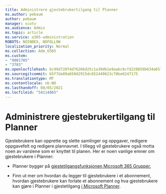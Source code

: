 ```yaml
---
title: Administrere gjestebrukertilgang til Planner
ms.author: pebaum
author: pebaum
manager: scotv
ms.audience: Admin
ms.topic: article
ms.service: o365-administration
ROBOTS: NOINDEX, NOFOLLOW
localization_priority: Normal
ms.collection: Adm_O365
ms.custom:
- "9001705"
- "3783"
ms.openlocfilehash: bc99d720f4d76266d25c1a38db1e9aabc8cfd228859b634a657230ac9cde2d89
ms.sourcegitcommit: b5f7da89a650d2915dc652449623c78be6247175
ms.translationtype: MT
ms.contentlocale: nb-NO
ms.lasthandoff: 08/05/2021
ms.locfileid: "54114865"
---
```

# <a name="manage-guest-user-access-to-planner"></a>Administrere gjestebrukertilgang til Planner

Gjestebrukere kan opprette og slette samlinger og oppgaver, redigere oppgavefelt og redigere plannavnet. I tillegg vil gjestebrukere også motta noen av varslene som er knyttet til planen. Her er noen vanlige emner om gjestebrukere i Planner:

- Planner bygger på [gjestetilgangsfunksjonen Microsoft 365 Grupper.](https://support.office.com/article/Adding-guests-to-Office-365-Groups-bfc7a840-868f-4fd6-a390-f347bf51aff6) 

- Finn ut mer om hvordan du legger til gjestebrukere i et abonnement, hvordan gjestebrukere kan forlate et abonnement og hva gjestebrukere kan gjøre i Planner i gjestetilgang [i Microsoft Planner](https://support.office.com/article/Guest-access-in-Microsoft-Planner-cc5d7f96-dced-4da4-ab62-08c72d9759c6).
